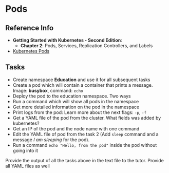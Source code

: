 # Pods

## Reference Info

* **Getting Started with Kubernetes - Second Edition**:
    * **Chapter 2**: Pods, Services, Replication Controllers, and Labels
* [Kubernetes Pods](https://kubernetes.io/docs/concepts/workloads/pods/pod/)

## Tasks

* Create namespace **Education** and use it for all subsequent tasks
* Create a pod which will contain a container that prints a message. Image: **busybox**, command: `echo`
* Deploy the pod to the education namespace. Two ways
* Run a command which will show all pods in the namespace
* Get more detailed information on the pod in the namespace
* Print logs from the pod: Learn more about the next flags: `-p`, `-f`
* Get a YAML file of the pod from the cluster. What fields was added by kubernetes?
* Get an IP of the pod and the node name with one command
* Edit the YAML file of pod from the task 2 (Add `sleep` command and a message *I am sleeping* for the pod).
* Run a command `echo "Hello, from the pod"` inside the pod without going into it

Provide the output of all the tasks above in the text file to the tutor. Provide all YAML files as well